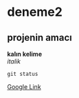 # deneme2
## projenin amacı
**kalın kelime** <br/>
*italik* 

`git status`

[Google Link](http://www.google.com)

